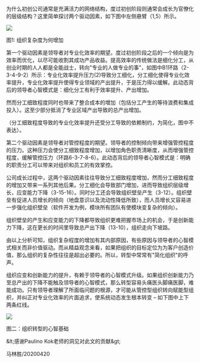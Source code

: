 为什么初创公司通常是充满活力的网络结构，度过初创阶段则通常会成长为官僚化的层级结构？这里简单探讨两个驱动因素，如下图中左侧悬臂（1,5）所示。

![](RackMultipart20200423-4-1jvodgu_html_359749a7c5db5806.png)

图1: 组织复杂度为何增加

第一个驱动因素是领导者对专业化效率的期望。度过初创阶段之后的一个倾向是为效率而优化，以尽可能收割其成功产品收益。提高效率的传统做法是细化分工，从创业时期的人人都是全能战士，转向&quot;专业的人做专业的事&quot;，如图中B1环路（2-3-4-9-2）所示：专业化效率提升压力(2)导致分工细化，分工细化使得专业化效率提升，专业化效率提升使得专业领域的产出提升，于是压力得以缓解。此动态背后的领导者心智模式是：细化分工有利于效率提升、产出增加。

然而分工细致程度同时也带来了整合成本的增加（包括分工产生的等待浪费和集成投入）。这至少部分抵消了专业区域产出导致的总产出增加。

（分工细致程度导致的专业化效率提升还受分工导致的依赖制约，为简化，图中不表达）。

第二个驱动因素是领导者对管控程度的期望。领导者的控制倾向带来增强管控程度的压力。这种压力会使分工细致程度增加，以增加角色职责清晰度，从而增强管控程度，缓解管控压力（环路6-3-7-8-6）。此动态背后的领导者心智模式是：明确的职责分工可以带来对组织和员工的有效掌控。

公司成长过程中，这两个驱动因素往往导致分工细致程度增加，然而分工细致程度的增加又带来一系列其他后果。分工细化会导致部门增加，进而导致组织层级增长，应变能力下降（3-15-16）。同时分工还会导致组织壁垒产生（3-12）。组织壁垒有促进人员增长的倾向（地盘意识以及流动性降低所致），而人员增长又容易进一步强化组织壁垒（软件开发为例，模块所有团队有使模块变复杂的倾向）。

组织壁垒的产生和应变能力的下降都导致组织更难把握市场上的机会，于是创新能力下降，这在更长的时间里导致总产出下降（13-10），组织走向下坡路。

由以上分析可知，组织复杂程度的增加有其内部原因，有些原因与领导者的心智模式相关而非价值驱动。而从精益观念来看，如果把组织的目标定位为为客户创造价值，那么组织的复杂性往往是超出必要的。所以，转型中常常有&quot;简化组织&quot;的呼声。

组织应变和创新能力的提升，有赖于领导者的心智模式升级。如果组织创新能力乃至总产出的下降不能触及领导者的心智模式，那么转型容易头痛医头脚痛医脚，难能成功。只有领导者理解了所面临问题的根源，才可能从管控型组织转向赋能型组织，并纠正对专业化效率的片面追求，使系统动态发生根本转变 – 如下图中上下两条红线。

![](RackMultipart20200423-4-1jvodgu_html_d61e51cc675182c8.png)

图二：组织转型的心智基础

\&lt;感谢Paulino Kok老师的洞见对此文的贡献\&gt;

马林胜/20200420